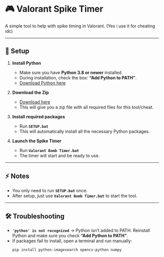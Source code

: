 # 🎮 Valorant Spike Timer

A simple tool to help with spike timing in Valorant.  (Yes i use it for cheating idc)

---

## 🚀 Setup

1. **Install Python**
   - Make sure you have **Python 3.8 or newer** installed.  
   - During installation, check the box: **“Add Python to PATH”**.  
   - [Download Python here](https://www.python.org/downloads/)
  
2. **Download the Zip**
   - [Download here](https://github.com/Gomorronmannen/valorant-bomb-timer/archive/refs/heads/main.zip)
   - This will give you a zip file with all required files for this tool/cheat.

3. **Install required packages**
   - Run **`SETUP.bat`**  
   - This will automatically install all the necessary Python packages.

4. **Launch the Spike Timer**
   - Run **`Valorant Bomb Timer.bat`**  
   - The timer will start and be ready to use.

---

## ⚡ Notes
- You only need to run **`SETUP.bat`** once.  
- After setup, just use **`Valorant Bomb Timer.bat`** to start the tool.  

---

## 🛠 Troubleshooting
- **`'python' is not recognized`** → Python isn’t added to PATH. Reinstall Python and make sure you check **“Add Python to PATH”**.  
- If packages fail to install, open a terminal and run manually:  
  ```bash
  pip install python-imagesearch opencv-python numpy
